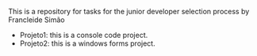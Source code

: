 This is a repository for tasks for the junior developer selection process by Francleide Simão

- Projeto1: this is a console code project.
- Projeto2: this is a windows forms project.

